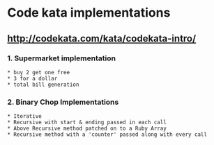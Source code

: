 # Code kata implementations

## http://codekata.com/kata/codekata-intro/

### 1. Supermarket implementation
    * buy 2 get one free
    * 3 for a dollar
    * total bill generation

### 2. Binary Chop Implementations
    * Iterative
    * Recursive with start & ending passed in each call
    * Above Recursive method patched on to a Ruby Array
    * Recursive method with a 'counter' passed along with every call
